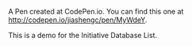 A Pen created at CodePen.io. You can find this one at http://codepen.io/jiashengc/pen/MyWdeY.

 This is a demo for the Initiative Database List.
